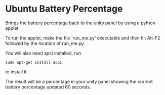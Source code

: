 Ubuntu Battery Percentage
=========================

Brings the battery percentage back to the unity panel by using a python applet

To run the applet, make the file 'run\_me.py' executable and then hit Alt-F2 followed by the location of run_me.py.

You will also need apci installed, run

```
sudo apt-get install acpi
```

to install it.

The result will be a percentage in your unity panel showing the current battery percentage updated 60 seconds.